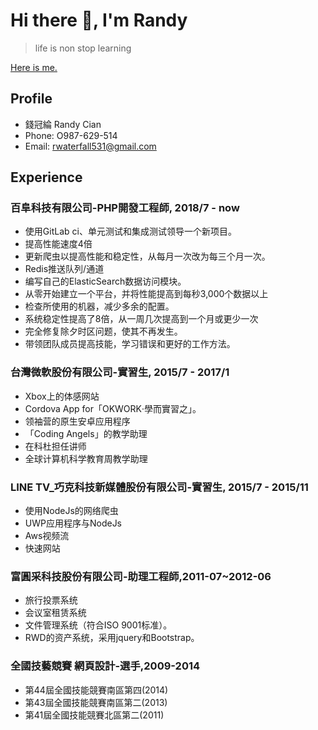# Hi there 👋, I'm Randy

>life is non stop learning

[Here is me.](https://www.cakeresume.com/randy-ef842e)


## Profile #

* 錢冠綸 Randy Cian
* Phone: O987-629-514
* Email: [rwaterfall531@gmail.com](mailto:rwaterfall531@gmail.com)

## Experience #

### 百阜科技有限公司-PHP開發工程師, 2018/7 - now
 * 使用GitLab ci、单元测试和集成测试领导一个新项目。
 * 提高性能速度4倍
 * 更新爬虫以提高性能和稳定性，从每月一次改为每三个月一次。
 * Redis推送队列/通道 
 * 编写自己的ElasticSearch数据访问模块。
 * 从零开始建立一个平台，并将性能提高到每秒3,000个数据以上
 * 检查所使用的机器，减少多余的配置。
 * 系统稳定性提高了8倍，从一周几次提高到一个月或更少一次
 * 完全修复除夕时区问题，使其不再发生。
 * 带领团队成员提高技能，学习错误和更好的工作方法。
 
### 台灣微軟股份有限公司-實習生, 2015/7  - 2017/1
 * Xbox上的体感网站
 * Cordova App for「OKWORK‧學而實習之」。
 * 领袖营的原生安卓应用程序
 * 「Coding Angels」的教学助理
 * 在科杜担任讲师
 * 全球计算机科学教育周教学助理

### LINE TV_巧克科技新媒體股份有限公司-實習生, 2015/7 - 2015/11
 * 使用NodeJs的网络爬虫
 * UWP应用程序与NodeJs
 * Aws视频流
 * 快速网站

### 富圓采科技股份有限公司-助理工程師,2011-07~2012-06
 * 旅行投票系统
 * 会议室租赁系统
 * 文件管理系统（符合ISO 9001标准）。
 * RWD的资产系统，采用jquery和Bootstrap。

### 全國技藝競賽 網頁設計-選手,2009-2014
* 第44屆全國技能競賽南區第四(2014)
* 第43屆全國技能競賽南區第二(2013)
* 第41屆全國技能競賽北區第二(2011)
